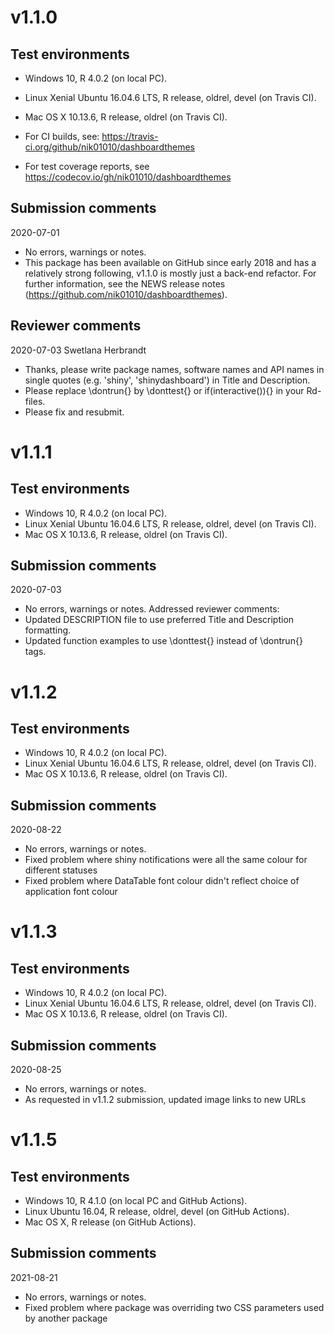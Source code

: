 # v1.1.0
## Test environments
* Windows 10, R 4.0.2 (on local PC).
* Linux Xenial Ubuntu 16.04.6 LTS, R release, oldrel, devel (on Travis CI).
* Mac OS X 10.13.6, R release, oldrel (on Travis CI).

* For CI builds, see: https://travis-ci.org/github/nik01010/dashboardthemes
* For test coverage reports, see https://codecov.io/gh/nik01010/dashboardthemes

## Submission comments
2020-07-01
* No errors, warnings or notes.
* This package has been available on GitHub since early 2018 and has a relatively strong following, v1.1.0 is mostly just a back-end refactor. For further information, see the NEWS release notes (https://github.com/nik01010/dashboardthemes).

## Reviewer comments
2020-07-03 Swetlana Herbrandt
* Thanks, please write package names, software names and API names in single quotes (e.g. 'shiny', 'shinydashboard') in Title and Description.
* Please replace \dontrun{} by \donttest{} or if(interactive()){} in your Rd-files.
* Please fix and resubmit.


# v1.1.1
## Test environments
* Windows 10, R 4.0.2 (on local PC).
* Linux Xenial Ubuntu 16.04.6 LTS, R release, oldrel, devel (on Travis CI).
* Mac OS X 10.13.6, R release, oldrel (on Travis CI).

## Submission comments
2020-07-03
* No errors, warnings or notes. Addressed reviewer comments:
* Updated DESCRIPTION file to use preferred Title and Description formatting.
* Updated function examples to use \donttest{} instead of \dontrun{} tags.

# v1.1.2
## Test environments
* Windows 10, R 4.0.2 (on local PC).
* Linux Xenial Ubuntu 16.04.6 LTS, R release, oldrel, devel (on Travis CI).
* Mac OS X 10.13.6, R release, oldrel (on Travis CI).

## Submission comments
2020-08-22
* No errors, warnings or notes.
* Fixed problem where shiny notifications were all the same colour for different statuses
* Fixed problem where DataTable font colour didn't reflect choice of application font colour

# v1.1.3
## Test environments
* Windows 10, R 4.0.2 (on local PC).
* Linux Xenial Ubuntu 16.04.6 LTS, R release, oldrel, devel (on Travis CI).
* Mac OS X 10.13.6, R release, oldrel (on Travis CI).

## Submission comments
2020-08-25
* No errors, warnings or notes.
* As requested in v1.1.2 submission, updated image links to new URLs

# v1.1.5
## Test environments
* Windows 10, R 4.1.0 (on local PC and GitHub Actions).
* Linux Ubuntu 16.04, R release, oldrel, devel (on GitHub Actions).
* Mac OS X, R release (on GitHub Actions).

## Submission comments
2021-08-21
* No errors, warnings or notes.
* Fixed problem where package was overriding two CSS parameters used by another package
